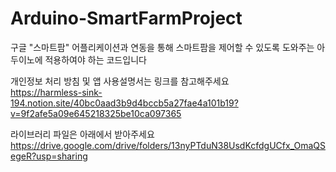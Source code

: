 # Arduino-SmartFarmProject  
  
구글 "스마트팜" 어플리케이션과 연동을 통해 스마트팜을 제어할 수 있도록 도와주는 아두이노에 적용하여야 하는 코드입니다  
  
개인정보 처리 방침 및 앱 사용설명서는 링크를 참고해주세요  
https://harmless-sink-194.notion.site/40bc0aad3b9d4bccb5a27fae4a101b19?v=9f2afe5a09e645218325be10ca097365

라이브러리 파일은 아래에서 받아주세요  
https://drive.google.com/drive/folders/13nyPTduN38UsdKcfdgUCfx_OmaQSegeR?usp=sharing
